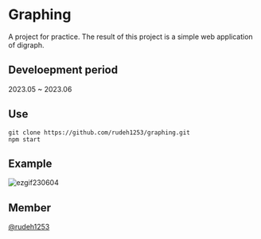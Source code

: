 # Graphing
A project for practice. The result of this project is a simple web application of digraph.

## Develoepment period
2023.05 ~ 2023.06

## Use
```
git clone https://github.com/rudeh1253/graphing.git
npm start
```

## Example
![ezgif230604](https://github.com/rudeh1253/graphing/assets/60085941/d69ea0d4-277f-435f-b2a6-93607af0e679)

## Member
[@rudeh1253](https://github.com/rudeh1253)
